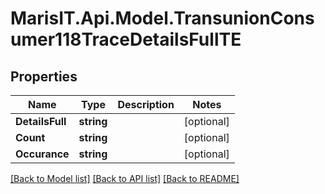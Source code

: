 
# MarisIT.Api.Model.TransunionConsumer118TraceDetailsFullTE

## Properties

Name | Type | Description | Notes
------------ | ------------- | ------------- | -------------
**DetailsFull** | **string** |  | [optional] 
**Count** | **string** |  | [optional] 
**Occurance** | **string** |  | [optional] 

[[Back to Model list]](../README.md#documentation-for-models)
[[Back to API list]](../README.md#documentation-for-api-endpoints)
[[Back to README]](../README.md)

